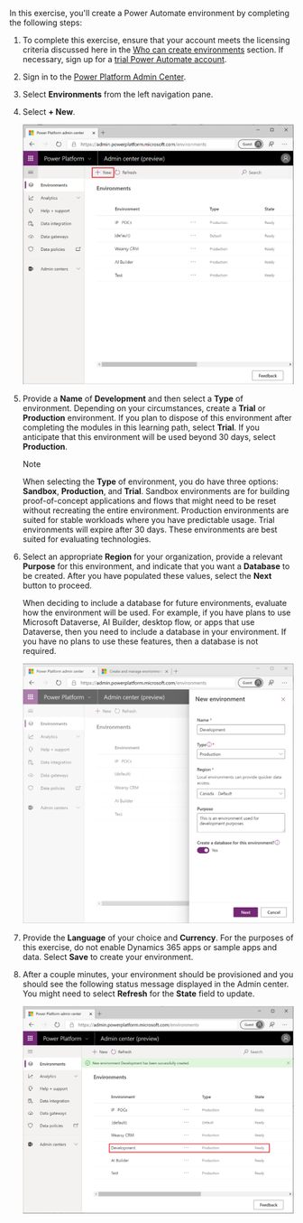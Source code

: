 In this exercise, you'll create a Power Automate environment by completing the following steps:

1.  To complete this exercise, ensure that your account meets the licensing criteria discussed 
here in the [Who can create environments](https://docs.microsoft.com/power-platform/admin/create-environment#who-can-create-environments/?azure-portal=true) section. 
If necessary, sign up for a [trial Power Automate account](https://flow.microsoft.com/#home-signup/?azure-portal=true).

2.  Sign in to the [Power Platform Admin Center](https://admin.powerplatform.microsoft.com/?azure-portal=true).

3.  Select **Environments** from the left navigation pane.

4.  Select **+ New**.

	![New environment](../media/10-new-environment.png)

5.  Provide a **Name** of **Development** and then select a **Type** of
    environment. Depending on your circumstances, create a **Trial** or
    **Production** environment. If you plan to dispose of this environment
    after completing the modules in this learning path, select **Trial**. 
    If you anticipate that this environment will be used beyond 30 days, 
    select **Production**.

	> [!NOTE]
	>  When selecting the **Type** of environment, you do have three options: **Sandbox**, **Production**, and **Trial**. Sandbox environments are for building proof-of-concept applications and flows that might need to be reset without recreating the entire environment. Production environments are suited for stable workloads where you have predictable usage. Trial environments will expire after 30 days. These environments are best suited for evaluating technologies.

6.  Select an appropriate **Region** for your organization, provide a
    relevant **Purpose** for this environment, and indicate that you
    want a **Database** to be created. After you have populated
    these values, select the **Next** button to proceed.

	When deciding to include a database for future environments, 
    evaluate how the environment will be used. For example, if you 
    have plans to use Microsoft Dataverse, AI Builder, desktop flow, 
    or apps that use Dataverse, then you need to include 
    a database in your environment. If you have no plans to use these 
    features, then a database is not required.

	![new environment configures](../media/11-new-environment-configure.png)

7.  Provide the **Language** of your choice and **Currency**. For the purposes of this exercise, 
    do not enable Dynamics 365 apps or sample apps and data. Select **Save** to 
    create your environment.

8.  After a couple minutes, your environment should be provisioned 
    and you should see the following status message 
    displayed in the Admin center. You might need to select **Refresh** for
    the **State** field to update.

	![status message](../media/12-status.png)
